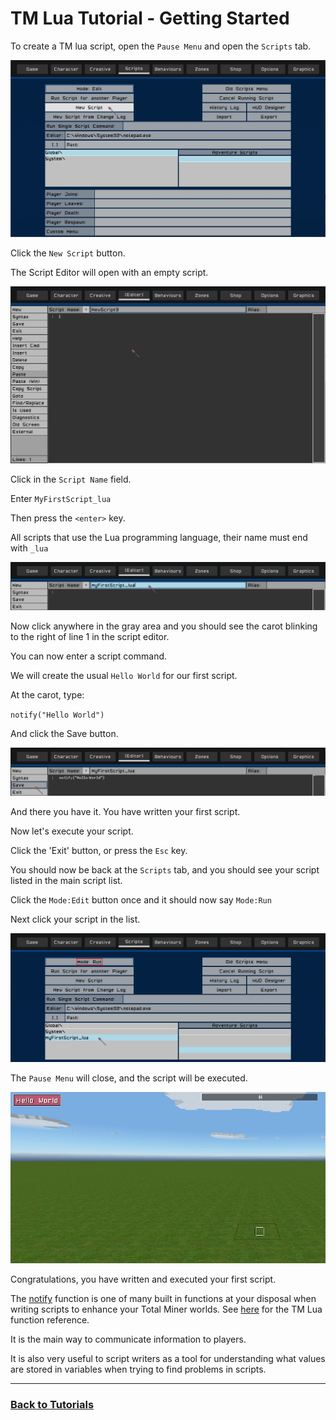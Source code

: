 # TM Lua Tutorial - Getting Started

To create a TM lua script, open the `Pause Menu` and open the `Scripts` tab.

![Scripts Menu](script_menu.png)

Click the `New Script` button.

The Script Editor will open with an empty script.

![Script Editor](editor_empty.png)

Click in the `Script Name` field.

Enter `MyFirstScript_lua`

Then press the `<enter>` key.

All scripts that use the Lua programming language, their name must end with `_lua`

![Script Name](script_name.png)

Now click anywhere in the gray area and you should see the carot blinking to the right of line 1 in the script editor.

You can now enter a script command.

We will create the usual `Hello World` for our first script.

At the carot, type:

`notify("Hello World")`

And click the Save button.

![Hello World](hello_world.png)

And there you have it. You have written your first script.

Now let's execute your script.

Click the 'Exit' button, or press the `Esc` key.

You should now be back at the `Scripts` tab, and you should see your script listed in the main script list.

Click the `Mode:Edit` button once and it should now say `Mode:Run`

Next click your script in the list.

![Script Run](script_run.png)

The `Pause Menu` will close, and the script will be executed.

![Notify](notify.png)

Congratulations, you have written and executed your first script.

The [notify](../../lua/functions/other/notify.md) function is one of many built in functions at your disposal when writing scripts to enhance your Total Miner worlds. See [here](../../lua/functions.md) for the TM Lua function reference.

It is the main way to communicate information to players.

It is also very useful to script writers as a tool for understanding what values are stored in variables when trying to find problems in scripts.

___

### [Back to Tutorials](../lua-tut)